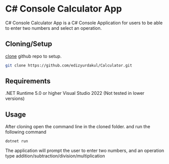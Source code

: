 # C# Console Calculator App

C# Console Calculator App is a C# Console Application for users to be able to enter two numbers and select an operation.

## Cloning/Setup

[clone](https://github.com/edizyurdakul/Calculator.git) github repo to setup.

```bash
git clone https://github.com/edizyurdakul/Calculator.git
```

## Requirements

.NET Runtime 5.0 or higher
Visual Studio 2022 (Not tested in lower versions)

## Usage

After cloning open the command line in the cloned folder. and run the following command

```
dotnet run
```

The application will prompt the user to enter two numbers, and an operation type addition/subtraction/division/multiplication



